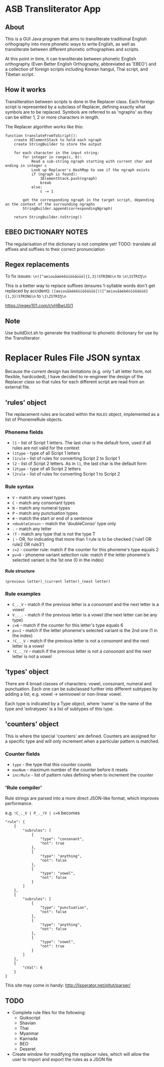 # ASB Transliterator App

## About

This is a GUI Java program that aims to transliterate traditional English orthography into more phonetic ways to write English, as well as transliterate between different phonetic orthographies and scripts.

At this point in time, it can transliterate between phonetic English orthography (Even Better English Orthography, abbreviated as 'EBEO') and a collection of foreign scripts including Korean hangul, Thai script, and Tibetan script.

## How it works

Transliteration between scripts is done in the Replacer class. Each foreign script is represented by a subclass of Replacer, defining exactly what symbols are to be replaced. Symbols are referred to as 'ngraphs' as they can be either 1, 2 or more characters in length.

The Replacer algorithm works like this:

```
function translateFromToScript():
	create 3ElementStack to hold each ngraph
	create StringBuilder to store the output

	for each character in the input string:
		for integer in range(c, 0):
			Read a sub-string ngraph starting with current char and ending in integer c
			Look up Replacer's HashMap to see if the ngraph exists
			if (ngraph is found):
				3ElementStack.push(ngraph)
				break
			else:
				c -= 1

		get the corresponding ngraph in the target script, depending on the context of the surrounding ngraphs
		StringBuilder.append(correspondingNgraph)

	return StringBuilder.toString()
```

## EBEO DICTIONARY NOTES

The regularisation of the dictionary is not complete yet!
TODO: translate all affixes and suffixes to their correct pronunciation

## Regex replacements

To fix issues:
`\n([^aeiouāàéèēúíòōáùūó]{1,3})STRING\n`
to
`\n\1STRIŊ\n`

This is a better way to replace suffixes (ensures 1-syllable words don't get replaced by accident):
`([aeiouāàéèēúíòōáùūó])([^aeiouāàéèēúíòōáùūó]{1,3})STRING\n`
to
`\1\2STRIŊ\n`

https://regex101.com/r/vHBwU0/1

## Note

Use buildDict.sh to generate the traditional to phonetic dictionary for use by the Transliterator.

# Replacer Rules File JSON syntax

Because the current design has limitations (e.g. only 1 alt letter form, not flexible, hardcoded), I have decided to re-engineer the design of the Replacer class so that rules for each different script are read from an external file.

## 'rules' object

The replacement rules are located within the `RULES` object, implemented as a list of PhonemeRule objects.

### Phoneme fields

* `l1` - list of Script 1 letters. The last char is the default form, used if all rules are not valid for the context
* `l1type` - type of all Script 1 letters
* `l1rule` - list of rules for converting Script 2 to Script 1
* `l2` - list of Script 2 letters. As in `l1`, the last char is the default form
* `l2type` - type of all Script 2 letters
* `l2rule` - list of rules for converting Script 1 to Script 2

### Rule syntax

* `V` - match any vowel types
* `C` - match any consonant types
* `N` - match any numeral types
* `P` - match any punctuation types
* `#` - match the start or end of a sentence
* `<doubleConso>` - match the 'doubleConso' type only
* `.` - match any letter
* `!T` - match any type that is not the type T
* ` | ` - OR, for indicating that more than 1 rule is to be checked ('rule1 OR rule2 OR rule3')
* `c=2` - counter rule: match if the counter for this phoneme's type equals 2
* `pv=0` - phoneme variant selection rule: match if the letter phoneme's selected variant is the 1st one (0 in the index)

#### Rule structure

`(previous letter)_(current letter)_(next letter)`

### Rule examples

* `C_._V` - match if the previous letter is a _consonant_ and the next letter is a _vowel_
* `V_._.` - match if the previous letter is a _vowel_ (the next letter can be any type)
* `c=6` - match if the counter for this letter's type equals 6
* `pv=1` - match if the letter phoneme's selected variant is the 2nd one (1 in the index)
* `!C_._V` - match if the previous letter is not a _consonant_ and the next letter is a _vowel_
* `!C_._!V` - match if the previous letter is not a _consonant_ and the next letter is not a _vowel_

## 'types' object

There are 4 broad classes of characters: vowel, consonant, numeral and punctuation. Each one can be subclassed further into different subtypes by adding a list, e.g. vowel -> semivowel or non-linear vowel.

Each type is indicated by a Type object, where 'name' is the name of the type and 'extratypes' is a list of subtypes of this type.

## 'counters' object

This is where the special 'counters' are defined. Counters are assigned for a specific type and will only increment when a particular pattern is matched.

### Counter fields

* `type` - the type that this counter counts
* `maxNum` - maximum number of the counter before it resets
* `incrRule` - list of pattern rules defining when to increment the counter

### 'Rule compiler'
Rule strings are parsed into a more direct JSON-like format, which improves performance.

e.g. `!C_._V | P_._!V | c=6` becomes

```
"rule": {
	{
		"subrules": [
			{
				"type": "consonant",
				"not": true
			},
			{
				"type": "anything",
				"not": false
			},
			{
				"type": "vowel",
				"not": false
			}
		]
	},
	{
		"subrules": [
			{
				"type": "punctuation",
				"not": false
			},
			{
				"type": "anything",
				"not": false
			},
			{
				"type": "vowel",
				"not": true
			}
		]
	},
	{
		"cVal": 6
	}
}
```

This site may come in handy: http://lisperator.net/pltut/parser/

## TODO  

* Complete rule files for the following:
	* Quikscript
	* Shavian
	* Thai
	* Myanmar
	* Kannada
	* BEO
	* Deseret
* Create window for modifying the replacer rules, which will allow the user to import and export the rules as a JSON file
